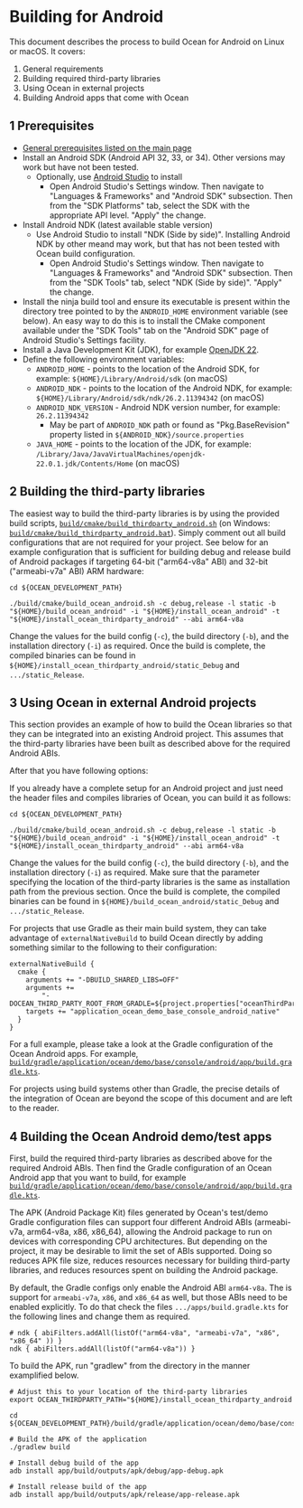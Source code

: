 # Building for Android

This document describes the process to build Ocean for Android on Linux or macOS. It covers:

1. General requirements
2. Building required third-party libraries
3. Using Ocean in external projects
4. Building Android apps that come with Ocean

## 1 Prerequisites

* [General prerequisites listed on the main page](README.md)
* Install an Android SDK (Android API 32, 33, or 34).  Other versions may work but have not been tested.
  * Optionally, use [Android Studio](https://developer.android.com/studio) to install
    * Open Android Studio's Settings window.  Then navigate to "Languages & Frameworks" and "Android SDK" subsection.  Then from the "SDK Platforms" tab, select the SDK with the appropriate API level.  "Apply" the change.
* Install Android NDK (latest available stable version)
  * Use Android Studio to install "NDK (Side by side)".  Installing Android NDK by other meand may work, but that has not been tested with Ocean build configuration.
    * Open Android Studio's Settings window.  Then navigate to "Languages & Frameworks" and "Android SDK" subsection.  Then from the "SDK Tools" tab, select "NDK (Side by side)".  "Apply" the change.
* Install the ninja build tool and ensure its executable is present within the directory tree pointed to by the `ANDROID_HOME` environment variable (see below). An easy way to do this is to install the CMake component available under the "SDK Tools" tab on the "Android SDK" page of Android Studio's Settings facility.
* Install a Java Development Kit (JDK), for example [OpenJDK 22](https://jdk.java.net/22/).
* Define the following environment variables:
  * `ANDROID_HOME` - points to the location of the Android SDK, for example: `${HOME}/Library/Android/sdk` (on macOS)
  * `ANDROID_NDK` - points to the location of the Android NDK, for example: `${HOME}/Library/Android/sdk/ndk/26.2.11394342` (on macOS)
  * `ANDROID_NDK_VERSION` - Android NDK version number, for example: `26.2.11394342`
    * May be part of `ANDROID_NDK` path or found as "Pkg.BaseRevision" property listed in `${ANDROID_NDK}/source.properties`
  * `JAVA_HOME` - points to the location of the JDK, for example: `/Library/Java/JavaVirtualMachines/openjdk-22.0.1.jdk/Contents/Home` (on macOS)

## 2 Building the third-party libraries

The easiest way to build the third-party libraries is by using the provided build scripts, [`build/cmake/build_thirdparty_android.sh`](build/cmake/build_thirdparty_android.sh) (on Windows: [`build/cmake/build_thirdparty_android.bat`](build/cmake/build_thirdparty_android.bat)). Simply comment out all build configurations that are not required for your project.  See below for an example configuration that is sufficient for building debug and release build of Android packages if targeting 64-bit ("arm64-v8a" ABI) and 32-bit ("armeabi-v7a" ABI) ARM hardware:

```
cd ${OCEAN_DEVELOPMENT_PATH}

./build/cmake/build_ocean_android.sh -c debug,release -l static -b "${HOME}/build_ocean_android" -i "${HOME}/install_ocean_android" -t "${HOME}/install_ocean_thirdparty_android" --abi arm64-v8a
```

Change the values for the build config (`-c`), the build directory (`-b`), and the installation directory (`-i`) as required. Once the build is complete, the compiled binaries can be found in `${HOME}/install_ocean_thirdparty_android/static_Debug` and `.../static_Release`.


## 3 Using Ocean in external Android projects

This section provides an example of how to build the Ocean libraries so that they can be integrated into an existing Android project. This assumes that the third-party libraries have been built as described above for the required Android ABIs.

After that you have following options:

If you already have a complete setup for an Android project and just need the header files and compiles libraries of Ocean, you
can build it as follows:

```
cd ${OCEAN_DEVELOPMENT_PATH}

./build/cmake/build_ocean_android.sh -c debug,release -l static -b "${HOME}/build_ocean_android" -i "${HOME}/install_ocean_android" -t "${HOME}/install_ocean_thirdparty_android" --abi arm64-v8a
```

Change the values for the build config (`-c`), the build directory (`-b`), and the installation directory (`-i`) as required. Make sure that the parameter specifying the location of the third-party libraries is the same as installation path from the previous section. Once the build is complete, the compiled binaries can be found in `${HOME}/build_ocean_android/static_Debug` and `.../static_Release`.

For projects that use Gradle as their main build system, they can take advantage of `externalNativeBuild` to build Ocean directly by adding something similar to the following to their configuration:

```
externalNativeBuild {
  cmake {
    arguments += "-DBUILD_SHARED_LIBS=OFF"
    arguments +=
        "-DOCEAN_THIRD_PARTY_ROOT_FROM_GRADLE=${project.properties["oceanThirdPartyPath"]}"
    targets += "application_ocean_demo_base_console_android_native"
  }
}
```

For a full example, please take a look at the Gradle configuration of the Ocean Android apps.  For example, [`build/gradle/application/ocean/demo/base/console/android/app/build.gradle.kts`](build/gradle/application/ocean/demo/base/console/android/app/build.gradle.kts).

For projects using build systems other than Gradle, the precise details of the integration of Ocean are beyond the scope of this document and are left to the reader.

## 4 Building the Ocean Android demo/test apps

First, build the required third-party libraries as described above for the required Android ABIs. Then find the Gradle configuration of an Ocean Android app that you want to build, for example [`build/gradle/application/ocean/demo/base/console/android/app/build.gradle.kts`](build/gradle/application/ocean/demo/base/console/android/app/build.gradle.kts).

The APK (Android Package Kit) files generated by Ocean's test/demo Gradle configuration files can support four different Android ABIs (armeabi-v7a, arm64-v8a, x86, x86_64), allowing the Android package to run on devices with corresponding CPU architectures.  But depending on the project, it may be desirable to limit the set of ABIs supported.  Doing so reduces APK file size, reduces resources necessary for building third-party libraries, and reduces resources spent on building the Android package.

By default, the Gradle configs only enable the Android ABI `arm64-v8a`. The is support for `armeabi-v7a`, `x86`, and `x86_64` as
well, but those ABIs need to be enabled explicitly. To do that check the files `.../apps/build.gradle.kts` for the following
lines and change them as required.

```
# ndk { abiFilters.addAll(listOf("arm64-v8a", "armeabi-v7a", "x86", "x86_64" )) }
ndk { abiFilters.addAll(listOf("arm64-v8a")) }
```

To build the APK, run "gradlew" from the directory in the manner examplified below.

```
# Adjust this to your location of the third-party libraries
export OCEAN_THIRDPARTY_PATH="${HOME}/install_ocean_thirdparty_android

cd ${OCEAN_DEVELOPMENT_PATH}/build/gradle/application/ocean/demo/base/console/android

# Build the APK of the application
./gradlew build

# Install debug build of the app
adb install app/build/outputs/apk/debug/app-debug.apk

# Install release build of the app
adb install app/build/outputs/apk/release/app-release.apk
```
